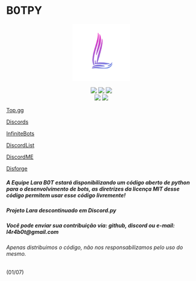 # B0TPY
<p align="center">
  
  <img style="width: 30%; height: 30 %;" src='Lara.png'>

  <div align="center">
    <img src="https://img.shields.io/github/license/HeitorDJAk47Gamer/B0TPY.svg">
    <img src="https://img.shields.io/github/repo-size/HeitorDJAk47Gamer/B0TPY">
    <img src="https://img.shields.io/github/last-commit/HeitorDJAk47Gamer/B0TPY">
  </div>
  <div align="center">
    <img src="https://img.shields.io/badge/Python-14354C?style=for-the-badge&logo=python&logoColor=white">
    <img src="https://replit.com/badge/github/HeitorDJAk47Gamer/B0TPY">
  </div

</p>

[Top.gg](https://top.gg/bot/739265612051906721)

[Discords](https://discords.com/bots/bot/739265612051906721)

[InfiniteBots](https://infinitybots.gg/bot/739265612051906721)

[DiscordList](https://discordlist.gg/bot/739265612051906721)

[DiscordME](https://discord.me/lara-bot)

[Disforge](https://disforge.com/bot/3010-lara-bot)

<h5>A Equipe Lara B0T estará disponibilizando um código aberto de python para o desenvolvimento de bots, as diretrizes da licença MIT desse código permitem usar esse código livremente!</h5>

<h5>Projeto Lara descontinuado em Discord.py</h5>
<h5>Você pode enviar sua contribuição via: github, discord ou e-mail: l4r4b0t@gmail.com</h5>

<h6>Apenas distribuimos o código, não nos responsabilizamos pelo uso do mesmo.</h6> (01/07)
